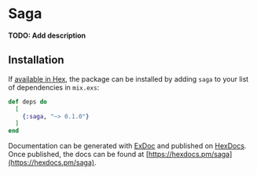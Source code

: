 # Saga

**TODO: Add description**

## Installation

If [available in Hex](https://hex.pm/docs/publish), the package can be installed
by adding `saga` to your list of dependencies in `mix.exs`:

```elixir
def deps do
  [
    {:saga, "~> 0.1.0"}
  ]
end
```

Documentation can be generated with [ExDoc](https://github.com/elixir-lang/ex_doc)
and published on [HexDocs](https://hexdocs.pm). Once published, the docs can
be found at [https://hexdocs.pm/saga](https://hexdocs.pm/saga).


